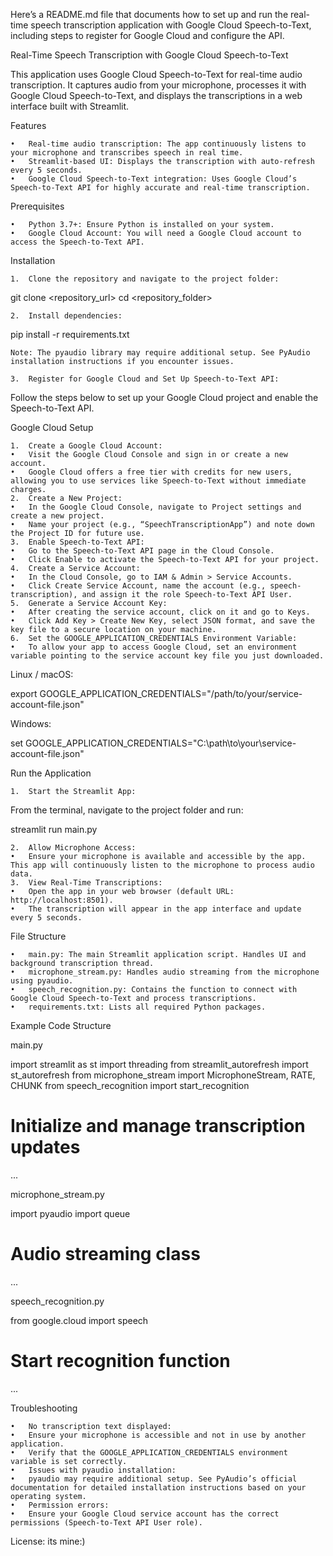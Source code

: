 Here’s a README.md file that documents how to set up and run the real-time speech transcription application with Google Cloud Speech-to-Text, including steps to register for Google Cloud and configure the API.

Real-Time Speech Transcription with Google Cloud Speech-to-Text

This application uses Google Cloud Speech-to-Text for real-time audio transcription. It captures audio from your microphone, processes it with Google Cloud Speech-to-Text, and displays the transcriptions in a web interface built with Streamlit.

Features

	•	Real-time audio transcription: The app continuously listens to your microphone and transcribes speech in real time.
	•	Streamlit-based UI: Displays the transcription with auto-refresh every 5 seconds.
	•	Google Cloud Speech-to-Text integration: Uses Google Cloud’s Speech-to-Text API for highly accurate and real-time transcription.

Prerequisites

	•	Python 3.7+: Ensure Python is installed on your system.
	•	Google Cloud Account: You will need a Google Cloud account to access the Speech-to-Text API.

Installation

	1.	Clone the repository and navigate to the project folder:

git clone <repository_url>
cd <repository_folder>


	2.	Install dependencies:

pip install -r requirements.txt

	Note: The pyaudio library may require additional setup. See PyAudio installation instructions if you encounter issues.

	3.	Register for Google Cloud and Set Up Speech-to-Text API:
Follow the steps below to set up your Google Cloud project and enable the Speech-to-Text API.

Google Cloud Setup

	1.	Create a Google Cloud Account:
	•	Visit the Google Cloud Console and sign in or create a new account.
	•	Google Cloud offers a free tier with credits for new users, allowing you to use services like Speech-to-Text without immediate charges.
	2.	Create a New Project:
	•	In the Google Cloud Console, navigate to Project settings and create a new project.
	•	Name your project (e.g., “SpeechTranscriptionApp”) and note down the Project ID for future use.
	3.	Enable Speech-to-Text API:
	•	Go to the Speech-to-Text API page in the Cloud Console.
	•	Click Enable to activate the Speech-to-Text API for your project.
	4.	Create a Service Account:
	•	In the Cloud Console, go to IAM & Admin > Service Accounts.
	•	Click Create Service Account, name the account (e.g., speech-transcription), and assign it the role Speech-to-Text API User.
	5.	Generate a Service Account Key:
	•	After creating the service account, click on it and go to Keys.
	•	Click Add Key > Create New Key, select JSON format, and save the key file to a secure location on your machine.
	6.	Set the GOOGLE_APPLICATION_CREDENTIALS Environment Variable:
	•	To allow your app to access Google Cloud, set an environment variable pointing to the service account key file you just downloaded.
Linux / macOS:

export GOOGLE_APPLICATION_CREDENTIALS="/path/to/your/service-account-file.json"

Windows:

set GOOGLE_APPLICATION_CREDENTIALS="C:\path\to\your\service-account-file.json"



Run the Application

	1.	Start the Streamlit App:
From the terminal, navigate to the project folder and run:

streamlit run main.py


	2.	Allow Microphone Access:
	•	Ensure your microphone is available and accessible by the app. This app will continuously listen to the microphone to process audio data.
	3.	View Real-Time Transcriptions:
	•	Open the app in your web browser (default URL: http://localhost:8501).
	•	The transcription will appear in the app interface and update every 5 seconds.

File Structure

	•	main.py: The main Streamlit application script. Handles UI and background transcription thread.
	•	microphone_stream.py: Handles audio streaming from the microphone using pyaudio.
	•	speech_recognition.py: Contains the function to connect with Google Cloud Speech-to-Text and process transcriptions.
	•	requirements.txt: Lists all required Python packages.

Example Code Structure

main.py

import streamlit as st
import threading
from streamlit_autorefresh import st_autorefresh
from microphone_stream import MicrophoneStream, RATE, CHUNK
from speech_recognition import start_recognition

# Initialize and manage transcription updates
...

microphone_stream.py

import pyaudio
import queue

# Audio streaming class
...

speech_recognition.py

from google.cloud import speech

# Start recognition function
...

Troubleshooting

	•	No transcription text displayed:
	•	Ensure your microphone is accessible and not in use by another application.
	•	Verify that the GOOGLE_APPLICATION_CREDENTIALS environment variable is set correctly.
	•	Issues with pyaudio installation:
	•	pyaudio may require additional setup. See PyAudio’s official documentation for detailed installation instructions based on your operating system.
	•	Permission errors:
	•	Ensure your Google Cloud service account has the correct permissions (Speech-to-Text API User role).

License: its mine:)